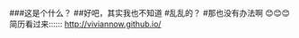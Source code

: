 ﻿###这是个什么？
##好吧，其实我也不知道
#乱乱的？
#那也没有办法啊
:blush::blush::blush:简历看过来:::::: http://viviannow.github.io/ 
